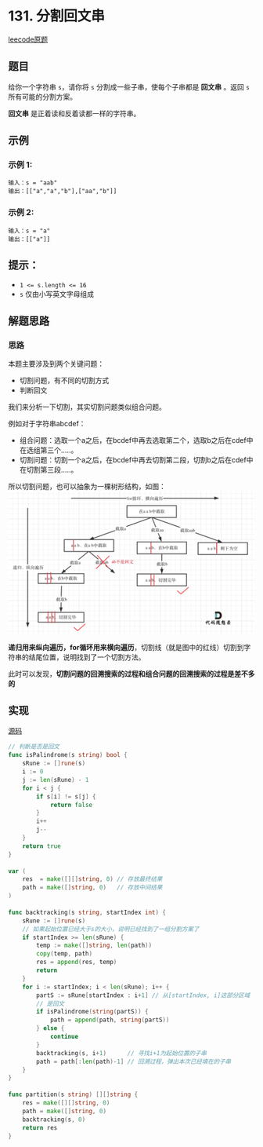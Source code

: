 # 131. 分割回文串

[leecode原题](https://leetcode.cn/problems/palindrome-partitioning/)

## 题目
给你一个字符串 `s`，请你将 `s` 分割成一些子串，使每个子串都是 **回文串** 。返回 `s` 所有可能的分割方案。

**回文串** 是正着读和反着读都一样的字符串。

## 示例

### 示例 1:

```text
输入：s = "aab"
输出：[["a","a","b"],["aa","b"]]
```

### 示例 2:

```text
输入：s = "a"
输出：[["a"]]
```

## 提示：
- `1 <= s.length <= 16`
- `s` 仅由小写英文字母组成

## 解题思路

### 思路

本题主要涉及到两个关键问题：
- 切割问题，有不同的切割方式
- 判断回文

我们来分析一下切割，其实切割问题类似组合问题。

例如对于字符串abcdef：

- 组合问题：选取一个a之后，在bcdef中再去选取第二个，选取b之后在cdef中在选组第三个.....。
- 切割问题：切割一个a之后，在bcdef中再去切割第二段，切割b之后在cdef中在切割第三段.....。

所以切割问题，也可以抽象为一棵树形结构，如图：
![](images/131.分割回文串.jpg)

**递归用来纵向遍历，for循环用来横向遍历**，切割线（就是图中的红线）切割到字符串的结尾位置，说明找到了一个切割方法。

此时可以发现，**切割问题的回溯搜索的过程和组合问题的回溯搜索的过程是差不多的**

## 实现

[源码](./code/131-palindrome-partitioning/main.go)
```go
// 判断是否是回文
func isPalindrome(s string) bool {
	sRune := []rune(s)
	i := 0
	j := len(sRune) - 1
	for i < j {
		if s[i] != s[j] {
			return false
		}
		i++
		j--
	}
	return true
}

var (
	res  = make([][]string, 0) // 存放最终结果
	path = make([]string, 0)   // 存放中间结果
)

func backtracking(s string, startIndex int) {
	sRune := []rune(s)
	// 如果起始位置已经大于s的大小，说明已经找到了一组分割方案了
	if startIndex >= len(sRune) {
		temp := make([]string, len(path))
		copy(temp, path)
		res = append(res, temp)
		return
	}
	for i := startIndex; i < len(sRune); i++ {
		partS := sRune[startIndex : i+1] // 从[startIndex, i]这部分区域
		// 是回文
		if isPalindrome(string(partS)) {
			path = append(path, string(partS))
		} else {
			continue
		}
		backtracking(s, i+1)      // 寻找i+1为起始位置的子串
		path = path[:len(path)-1] // 回溯过程，弹出本次已经填在的子串
	}
}

func partition(s string) [][]string {
	res = make([][]string, 0)
	path = make([]string, 0)
	backtracking(s, 0)
	return res
}
```
